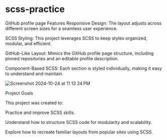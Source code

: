 # scss-practice

GitHub profile page 
Features
Responsive Design: The layout adjusts across different screen sizes for a seamless user experience.

SCSS Styling: This project leverages SCSS to keep styles organized, modular, and efficient.

GitHub-Like Layout: Mimics the GitHub profile page structure, including pinned repositories and an editable profile description.

Component-Based SCSS: Each section is styled individually, making it easy to understand and maintain.


![Screenshot 2024-10-24 at 11 13 24 PM](https://github.com/user-attachments/assets/bdf2678e-490f-4d7c-a130-17c91dc94be5)


Project Goals

This project was created to:

Practice and improve SCSS skills.

Understand how to structure SCSS code for modularity and scalability.

Explore how to recreate familiar layouts from popular sites using SCSS.


